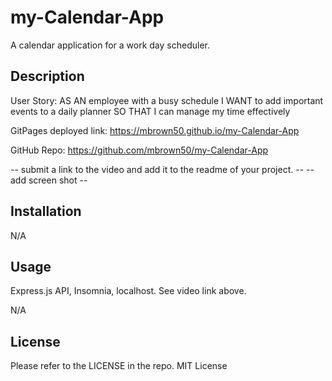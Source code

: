 # my-Calendar-App
A calendar application for a work day scheduler.

## Description

User Story:
AS AN employee with a busy schedule
I WANT to add important events to a daily planner
SO THAT I can manage my time effectively

GitPages deployed link:
https://mbrown50.github.io/my-Calendar-App

GitHub Repo:
https://github.com/mbrown50/my-Calendar-App

-- submit a link to the video and add it to the readme of your project. --
-- add screen shot --

## Installation

N/A

## Usage
Express.js API, Insomnia, localhost. See video link above.

N/A

## License

Please refer to the LICENSE in the repo.
MIT License



